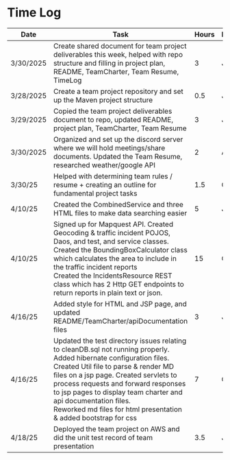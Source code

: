 # Time Log

| Date      | Task                                                                                                                                                                                                                                                                                                                                                                                | Hours | Notes |
|-----------|-------------------------------------------------------------------------------------------------------------------------------------------------------------------------------------------------------------------------------------------------------------------------------------------------------------------------------------------------------------------------------------|-------|-------|
| 3/30/2025 | Create shared document for team project deliverables this week, helped with repo structure and filling in project plan, README, TeamCharter, Team Resume, TimeLog                                                                                                                                                                                                                   | 3     | JC    |
| 3/28/2025 | Create a team project repository and set up the Maven project structure                                                                                                                                                                                                                                                                                                             | 0.5   | JG    |
| 3/29/2025 | Copied the team project deliverables document to repo, updated README, project plan, TeamCharter, Team Resume                                                                                                                                                                                                                                                                       | 3     | JG    |
| 3/30/2025 | Organized and set up the discord server where we will hold meetings/share documents. Updated the Team Resume, researched weather/google API                                                                                                                                                                                                                                         | 2     | AB    |
| 3/30/25   | Helped with determining team rules / resume + creating an outline for fundamental project tasks                                                                                                                                                                                                                                                                                     | 1.5   | GF    |
| 4/10/25   | Created the CombinedService and three HTML files to make data searching easier                                                                                                                                                                                                                                                                                                      | 5     | JG    |
| 4/10/25   | Signed up for Mapquest API. Created Geocoding & traffic incident POJOS, Daos, and test, and service classes. <br>Created the BoundingBoxCalculator class which calculates the area to include in the traffic incident reports<br> Created the IncidentsResource REST class which has 2 Http GET endpoints to return reports in plain text or json.                                  | 15    | GF    |
| 4/16/25   | Added style for HTML and JSP page, and updated README/TeamCharter/apiDocumentation files                                                                                                                                                                                                                                                                                            | 3     | JG    |
| 4/16/25   | Updated the test directory issues relating to cleanDB.sql not running properly. Added hibernate configuration files. Created Util file to parse & render MD files on a jsp page. Created servlets to process requests and forward responses to jsp pages to display team charter and api documentation files.<br> Reworked md files for html presentation & added bootstrap for css | 7     | GF    |
| 4/18/25   | Deployed the team project on AWS and did the unit test record of team presentation                                                                                                                                                                                                                                                                                                  | 3.5   | JG    |